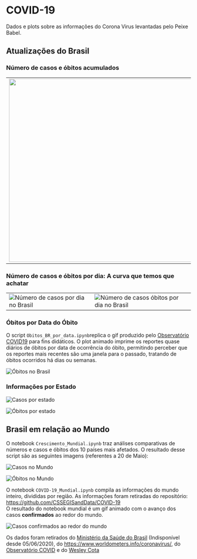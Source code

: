 # COVID-19
Dados e plots sobre as informações do Corona Virus levantadas pelo Peixe Babel.

## Atualizações do Brasil 

### Número de casos e óbitos acumulados

|                                                                                ||
|--------------------------------------------------------------------------------|--------------------------------------------------------------------------------|
|<a target="_blank" rel="noopener noreferrer" href="https://github.com/peixebabel/COVID-19/blob/master/imagens/casos.png?raw=true"><img width=500 src="https://github.com/peixebabel/COVID-19/blob/master/imagens/casos.png?raw=true"></a>|<a target="_blank" rel="noopener noreferrer" href="https://github.com/peixebabel/COVID-19/blob/master/imagens/obitos.png?raw=true"><img width=500 src="https://github.com/peixebabel/COVID-19/blob/master/imagens/obitos.png?raw=true"></a>|

### Número de casos e óbitos por dia: A curva que temos que achatar

|                                                                                ||
|--------------------------------------------------------------------------------|--------------------------------------------------------------------------------|
|![Número de casos por dia no Brasil](https://github.com/peixebabel/COVID-19/blob/master/imagens/casos-por-dia.png?raw=true)|![Número de casos óbitos por dia no Brasil](https://github.com/peixebabel/COVID-19/blob/master/imagens/obitos-por-dia.png?raw=true)|

### Óbitos por Data do Óbito
O script ```Obitos_BR_por_data.ipynb```replica o gif produzido pelo [Observatório COVID19](https://covid19br.github.io/%E2%80%9D#fig1%22) para fins didáticos. O plot animado imprime os reportes quase diários de óbitos por data de ocorrência do óbito, permitindo perceber que os reportes mais recentes são uma janela para o passado, tratando de óbitos ocorridos há dias ou semanas.

![Óbitos no Brasil](https://github.com/peixebabel/COVID-19/blob/master/imagens/obitos-br-por-data.gif?raw=true)

### Informações por Estado


![Casos por estado](https://github.com/peixebabel/COVID-19/blob/master/imagens/casos-por-estado.png?raw=true)

![Óbitos por estado](https://github.com/peixebabel/COVID-19/blob/master/imagens/obitos-por-estado.png?raw=true)


## Brasil em relação ao Mundo 

O notebook ```Crescimento_Mundial.ipynb``` traz análises comparativas de números e casos e óbitos dos 10 países mais afetados. O resultado desse script são as seguintes imagens (referentes a 20 de Maio):

![Casos no Mundo](https://github.com/peixebabel/COVID-19/blob/master/imagens/2020-05-20-casos.png?raw=true)

![Óbitos no Mundo](https://github.com/peixebabel/COVID-19/blob/master/imagens/2020-05-20-obitos.png?raw=true)


O notebook ```COVID-19_Mundial.ipynb``` compila as informações do mundo inteiro, divididas por região. As informações foram retiradas do repositório: https://github.com/CSSEGISandData/COVID-19 <br>
O resultado do notebook mundial é um gif animado com o avanço dos casos **confirmados** ao redor do mundo.

![Casos confirmados ao redor do mundo](https://github.com/peixebabel/COVID-19/blob/master/imagens/mundial-covid19.gif?raw=true)



Os dados foram retirados do [Ministério da Saúde do Brasil](http://covid.saude.gov.br/) (Indisponível desde 05/06/2020), do https://www.worldometers.info/coronavirus/, do [Observatório COVID](https://covid19br.github.io/) e do [Wesley Cota](https://covid19br.wcota.me/)
